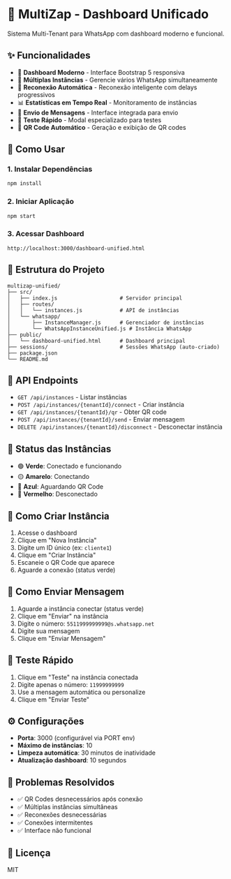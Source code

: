 # 🚀 MultiZap - Dashboard Unificado

Sistema Multi-Tenant para WhatsApp com dashboard moderno e funcional.

## ✨ Funcionalidades

- 🎯 **Dashboard Moderno** - Interface Bootstrap 5 responsiva
- 📱 **Múltiplas Instâncias** - Gerencie vários WhatsApp simultaneamente  
- 🔄 **Reconexão Automática** - Reconexão inteligente com delays progressivos
- 📊 **Estatísticas em Tempo Real** - Monitoramento de instâncias
- 💬 **Envio de Mensagens** - Interface integrada para envio
- 🧪 **Teste Rápido** - Modal especializado para testes
- 📱 **QR Code Automático** - Geração e exibição de QR codes

## 🚀 Como Usar

### 1. Instalar Dependências
```bash
npm install
```

### 2. Iniciar Aplicação
```bash
npm start
```

### 3. Acessar Dashboard
```
http://localhost:3000/dashboard-unified.html
```

## 📁 Estrutura do Projeto

```
multizap-unified/
├── src/
│   ├── index.js                    # Servidor principal
│   ├── routes/
│   │   └── instances.js            # API de instâncias
│   └── whatsapp/
│       ├── InstanceManager.js      # Gerenciador de instâncias
│       └── WhatsAppInstanceUnified.js # Instância WhatsApp
├── public/
│   └── dashboard-unified.html      # Dashboard principal
├── sessions/                       # Sessões WhatsApp (auto-criado)
├── package.json
└── README.md
```

## 🔧 API Endpoints

- `GET /api/instances` - Listar instâncias
- `POST /api/instances/{tenantId}/connect` - Criar instância
- `GET /api/instances/{tenantId}/qr` - Obter QR code
- `POST /api/instances/{tenantId}/send` - Enviar mensagem
- `DELETE /api/instances/{tenantId}/disconnect` - Desconectar instância

## 🎯 Status das Instâncias

- 🟢 **Verde**: Conectado e funcionando
- 🟡 **Amarelo**: Conectando
- 🔵 **Azul**: Aguardando QR Code
- 🔴 **Vermelho**: Desconectado

## 📱 Como Criar Instância

1. Acesse o dashboard
2. Clique em "Nova Instância"
3. Digite um ID único (ex: `cliente1`)
4. Clique em "Criar Instância"
5. Escaneie o QR Code que aparece
6. Aguarde a conexão (status verde)

## 💬 Como Enviar Mensagem

1. Aguarde a instância conectar (status verde)
2. Clique em "Enviar" na instância
3. Digite o número: `5511999999999@s.whatsapp.net`
4. Digite sua mensagem
5. Clique em "Enviar Mensagem"

## 🧪 Teste Rápido

1. Clique em "Teste" na instância conectada
2. Digite apenas o número: `11999999999`
3. Use a mensagem automática ou personalize
4. Clique em "Enviar Teste"

## ⚙️ Configurações

- **Porta**: 3000 (configurável via PORT env)
- **Máximo de instâncias**: 10
- **Limpeza automática**: 30 minutos de inatividade
- **Atualização dashboard**: 10 segundos

## 🐛 Problemas Resolvidos

- ✅ QR Codes desnecessários após conexão
- ✅ Múltiplas instâncias simultâneas
- ✅ Reconexões desnecessárias
- ✅ Conexões intermitentes
- ✅ Interface não funcional

## 📄 Licença

MIT